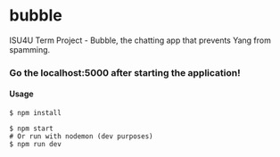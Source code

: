 # bubble
ISU4U Term Project - Bubble, the chatting app that prevents Yang from spamming.

### Go the localhost:5000 after starting the application!
#### Usage
```
$ npm install
```
```
$ npm start
# Or run with nodemon (dev purposes)
$ npm run dev
```

